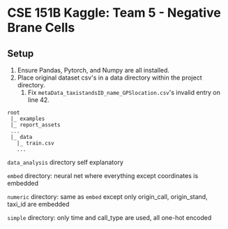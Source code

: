 # CSE 151B Kaggle: Team 5 - Negative Brane Cells
## Setup
1. Ensure Pandas, Pytorch, and Numpy are all installed.
2. Place original dataset csv's in a data directory within the project directory.
    1. Fix `metaData_taxistandsID_name_GPSlocation.csv`'s invalid entry on line 42.
```
root
 |_ examples
 |_ report_assets
 ...
 |_ data
   |_ train.csv
   ...
```
`data_analysis` directory self explanatory

`embed` directory: neural net where everything except coordinates is embedded

`numeric` directory: same as `embed` except only origin_call, origin_stand, taxi_id are embedded

`simple` directory: only time and call_type are used, all one-hot encoded

